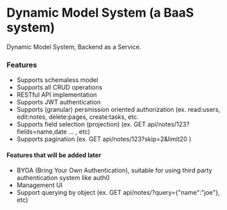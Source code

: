 # Dynamic Model System (a BaaS system)
Dynamic Model System, Backend as a Service.

### Features
- Supports schemaless model
- Supports all CRUD operations 
- RESTful API implementation
- Supports JWT authentication 
- Supports (granular) persmission oriented authorization (ex. read:users, edit:notes, delete:pages, create:tasks, etc.
- Supports field selection (projection) (ex. GET api/notes/123?fields=name,date ... , etc)
- Supports pagination  (ex. GET api/notes/123?skip=2&limit20 )

#### Features that will be added later 
- BYOA (Bring Your Own Authentication), suitable for using third party authentication system like auth0
- Management UI
- Support querying by object (ex. GET api/notes/?query={"name":"joe"}, etc)
